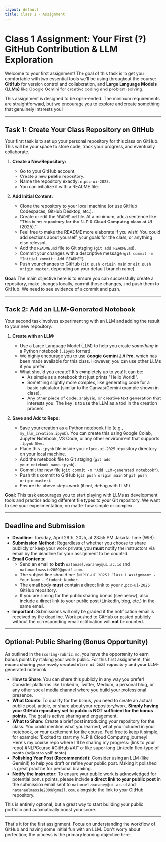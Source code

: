 ```yaml
---
layout: default
title: Class 1 - Assignment
---
```


# Class 1 Assignment: Your First (?) GitHub Contribution & LLM Exploration

Welcome to your first assignment! The goal of this task is to get you comfortable with two essential tools we'll be using throughout the course: **GitHub** for version control and collaboration, and **Large Language Models (LLMs)** like Google Gemini for creative coding and problem-solving.

This assignment is designed to be open-ended. The minimum requirements are straightforward, but we encourage you to explore and create something that genuinely interests you!

---

## Task 1: Create Your Class Repository on GitHub

Your first task is to set up your personal repository for this class on GitHub. This will be your space to store code, track your progress, and eventually collaborate.

1.  **Create a New Repository:**
    *   Go to your GitHub account.
    *   Create a new **public** repository.
    *   Name the repository exactly: `nlpcc-ui-2025`.
    *   You can initialize it with a README file.

2.  **Add Initial Content:**
    *   Clone the repository to your local machine (or use GitHub Codespaces, GitHub Desktop, etc.).
    *   Create or edit the `README.md` file. At a minimum, add a sentence like: "This is my repository for the NLP & Cloud Computing class at UI (2025)."
    *   Feel free to make the README more elaborate if you wish! You could add sections about yourself, your goals for the class, or anything else relevant.
    *   Add the `README.md` file to Git staging (`git add README.md`).
    *   Commit your changes with a descriptive message (`git commit -m "Initial commit: Add README"`).
    *   Push your changes to GitHub (`git push origin main` or `git push origin master`, depending on your default branch name).

**Goal:** The main objective here is to ensure you can successfully create a repository, make changes locally, commit those changes, and push them to GitHub. We need to see evidence of a commit and push.

---

## Task 2: Add an LLM-Generated Notebook

Your second task involves experimenting with an LLM and adding the result to your new repository.

1.  **Create with an LLM:**
    *   Use a Large Language Model (LLM) to help you create *something* in a Python notebook (`.ipynb` format).
    *   We highly encourage you to use **Google Gemini 2.5 Pro**, which has been made available for this class. However, you can use other LLMs if you prefer.
    *   What should you create? It's completely up to you! It can be:
        *   As simple as a notebook that just prints "Hello World!".
        *   Something slightly more complex, like generating code for a basic calculator (similar to the Canvas/Gemini example shown in class).
        *   Any other piece of code, analysis, or creative text generation that interests you. The key is to use the LLM as a tool in the creation process.

2.  **Save and Add to Repo:**
    *   Save your creation as a Python notebook file (e.g., `my_llm_creation.ipynb`). You can create this using Google Colab, Jupyter Notebook, VS Code, or any other environment that supports `.ipynb` files.
    *   Place this `.ipynb` file inside your `nlpcc-ui-2025` repository directory on your local machine.
    *   Add the notebook file to Git staging (`git add your_notebook_name.ipynb`).
    *   Commit the new file (`git commit -m "Add LLM-generated notebook"`).
    *   Push this commit to GitHub (`git push origin main` or `git push origin master`).
    *   Ensure the above steps work (if not, debug with LLM!)

**Goal:** This task encourages you to start playing with LLMs as development tools and practice adding different file types to your Git repository. We want to see your experimentation, no matter how simple or complex.

---

## Deadline and Submission

*   **Deadline:** Tuesday, April 29th, 2025, at 23:55 PM Jakarta Time (WIB).
*   **Submission Method:** Regardless of whether you choose to share publicly or keep your work private, you **must** notify the instructors via email by the deadline for your assignment to be counted.
*   **Email Contents:**
    *   Send an email to **both** `natanael.waraney@ui.ac.id` and `natanaelmassie2009@gmail.com`.
    *   The subject line should be: `[NLPCC-UI 2025] Class 1 Assignment - Your Name - Student Number`.
    *   The email body **must** contain a direct link to your `nlpcc-ui-2025` GitHub repository.
    *   If you are aiming for the public sharing bonus (see below), also include a direct link to your public post (LinkedIn, blog, etc.) in the same email.
*   **Important:** Submissions will only be graded if the notification email is received by the deadline. Work pushed to GitHub or posted publicly without the corresponding email notification will **not** be counted.

---

## Optional: Public Sharing (Bonus Opportunity)

As outlined in the `scoring-rubric.md`, you have the opportunity to earn bonus points by making your work public. For this first assignment, this means sharing your newly created `nlpcc-ui-2025` repository and your LLM-generated notebook.

*   **How to Share:** You can share this publicly in any way you prefer! Consider platforms like LinkedIn, Twitter, Medium, a personal blog, or any other social media channel where you build your professional presence.
*   **What Counts:** To qualify for the bonus, you need to create an actual public post, article, or share about your repository/work. **Simply having your GitHub repository set to public is NOT sufficient for the bonus points.** The goal is active sharing and engagement.
*   **What to Share:** Create a brief post introducing your repository for the class. You could mention what you learned, what you included in your notebook, or your excitement for the course. Feel free to keep it simple, for example: "Excited to start my NLP & Cloud Computing journey! Here's my course repo where I'll be sharing my progress: [link to your repo] #NLPCourse #GitHub #AI" or like super long LinkedIn flex-type of posts (adjust to yall' taste).
*   **Polishing Your Post (Recommended):** Consider using an LLM (like Gemini!) to help you draft or refine your public post. Making it polished is great practice for personal branding.
*   **Notify the Instructor:** To ensure your public work is acknowledged for potential bonus points, please include **a direct link to your public post** in the submission email sent to `natanael.waraney@ui.ac.id` and `natanaelmassie2009@gmail.com`, alongside the link to your GitHub repository.

This is entirely optional, but a great way to start building your public portfolio and automatically boost your score.

---

That's it for the first assignment. Focus on understanding the workflow of GitHub and having some initial fun with an LLM. Don't worry about perfection; the process is the primary learning objective here. 